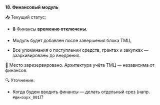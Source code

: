 **18. Финансовый модуль**

📥 Текущий статус:

- 🔒 Финансы **временно отключены**.

- Модуль будет добавлен после завершения блока ТМЦ.

- Все упоминания о поступлении средств, грантах и закупках — заархивированы до внедрения.

📌 Место зарезервировано. Архитектура учёта ТМЦ — независима от финансов.

🔍 Уточнение:

- Когда будем вводить финансы — делать отдельный срез (напр. `#финоарх_001`)?
